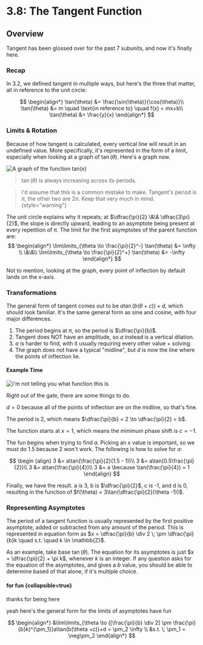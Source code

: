 # 3.8: The Tangent Function

## Overview
Tangent has been glossed over for the past 7 subunits, and now it's finally here.

### Recap
In 3.2, we defined tangent in multiple ways, but here's the three that matter, all in reference to the unit circle:

$$
\begin{align*}
\tan(\theta) &= \frac{\sin(\theta)}{\cos(\theta)}\\
\tan(\theta) &= m \quad \text{in reference to} \quad f(x) = mx+b\\
\tan(\theta) &= \frac{y}{x}
\end{align*}
$$

### Limits & Rotation
Because of how tangent is calculated, every vertical line will result in an undefined value.
More specifically, it's represented in the form of a limit, especially when looking at a graph of $\tan(\theta)$.
Here's a graph now.

![A graph of the function tan(x)](3.8.tangent.png)

> $\tan(\theta)$ is always increasing across its periods.

> I'd assume that this is a common mistake to make.
Tangent's period is $\pi$, the other two are $2\pi$.
Keep that very much in mind.
{style="warning"}

The unit circle explains why it repeats; at $\dfrac{\pi}{2} \&\& \dfrac{3\pi}{2}$, the slope is directly upward, leading to an asymptote being present at every repetition of $\pi$.
The limit for the first asymptotes of the parent function are:
$$
\begin{align*}
\lim\limits_{\theta \to \frac{\pi}{2}^-} \tan(\theta) &= \infty \\
\&\&\\
\lim\limits_{\theta \to \frac{\pi}{2}^+} \tan(\theta) &= -\infty
\end{align*}
$$

Not to mention, looking at the graph, every point of inflection by default lands on the x-axis.

### Transformations
The general form of tangent comes out to be $a\tan(b(\theta +c))+d$, which should look familiar.
It's the same general form as sine and cosine, with four major differences.

1. The period begins at $\pi$, so the period is $\dfrac{\pi}{b}$.
2. Tangent does NOT have an amplitude, so $a$ instead is a vertical dilation.
3. $a$ is harder to find, with it usually requiring every other value + solving.
4. The graph does not have a typical "midline", but $d$ is now the line where the points of inflection lie.

#### Example Time

![i'm not telling you what function this is](3.8.tangenttransformed.png)

Right out of the gate, there are some things to do.

$d = 0$ because all of the points of inflection are on the midline, so that's fine.

The period is 2, which means $\dfrac{\pi}{b} = 2 \to \dfrac{\pi}{2} = b$.

The function starts at $x = 1$, which means the minimum phase shift is $c = -1$.

The fun begins when trying to find $a$.
Picking an x value is important, so we must do 1.5 because 2 won't work.
The following is how to solve for $a$:

$$
\begin {align}
3 &= a\tan(\frac{\pi}{2}(1.5 - 1))\\
3 &= a\tan(0.5\frac{\pi}{2})\\
3 &= a\tan(\frac{\pi}{4})\\
3 &= a \because \tan(\frac{\pi}{4}) = 1
\end{align}
$$

Finally, we have the result.
a is 3, b is $\dfrac{\pi}{2}$, c is -1, and d is 0, resulting in the function of $f(\theta) = 3\tan(\dfrac{\pi}{2}(\theta -1))$.

### Representing Asymptotes
The period of a tangent function is usually represented by the first positive asymptote, added or subtracted from any amount of the period.
This is represented in equation form as $x = \dfrac{\pi}{b} \div 2 \; \pm \dfrac{\pi}{b}k \quad s.t. \quad  k \in \mathbb{Z}$.

As an example, take base $\tan(\theta)$.
The equation for its asymptotes is just $x = \dfrac{\pi}{2} + \pi k$, whenever $k$ is an integer.
If any question asks for the equation of the asymptotes, and gives a $b$ value, you should be able to determine based of that alone, if it's multiple choice.

#### for fun {collapsible=true}
thanks for being here

yeah here's the general form for the limits of asymptotes
have fun

$$
\begin{align*}
&\lim\limits_{\theta \to ([\frac{\pi}{b} \div 2] \pm \frac{\pi}{b}k)^{\pm_1}}a\tan(b(\theta +c))+d = \pm_2 \infty \\
&s.t. \; \pm_1 = \neg\pm_2
\end{align*}
$$